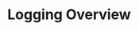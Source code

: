 ---
description: Documentation explaining how to monitor, generate logs for, and debug F5 NGINX App Protect WAF v5.
menu:
  docs:
    parent: v5
title: Logging Overview
weight: 800
url: /nginx-app-protect-waf/v5/logging-overview/
---